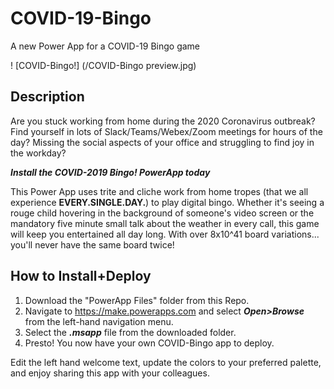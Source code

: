 # COVID-19-Bingo
A new Power App for a COVID-19 Bingo game

! [COVID-Bingo!] (/COVID-Bingo preview.jpg)

## Description
Are you stuck working from home during the 2020 Coronavirus outbreak? Find yourself in lots of Slack/Teams/Webex/Zoom meetings for hours of the day?  Missing the social aspects of your office and struggling to find joy in the workday?

**_Install the COVID-2019 Bingo! PowerApp today_**

This Power App uses trite and cliche work from home tropes (that we all experience **EVERY.SINGLE.DAY.**) to play digital bingo. Whether it's seeing a rouge child hovering in the background of someone's video screen or the mandatory five minute small talk about the weather in every call, this game will keep you entertained all day long. With over 8x10^41 board variations... you'll never have the same board twice!

## How to Install+Deploy
1. Download the "PowerApp Files" folder from this Repo.
2. Navigate to https://make.powerapps.com and select **_Open>Browse_** from the left-hand navigation menu.
3. Select the **_.msapp_** file from the downloaded folder.
4. Presto! You now have your own COVID-Bingo app to deploy. 

Edit the left hand welcome text, update the colors to your preferred palette, and enjoy sharing this app with your colleagues.
